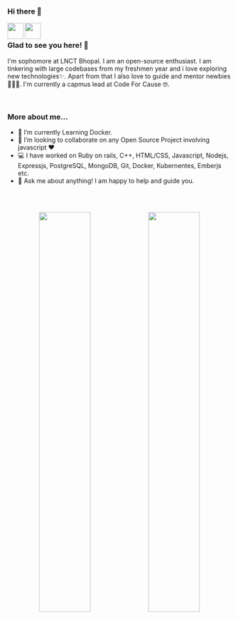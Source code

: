 ### Hi there 👋

<a href="https://www.linkedin.com/in/raj-aryan-singh-498b6a1a5/">
  <img align="left" width="36px" src="https://img.icons8.com/material/50/6a9fb5/linkedin.png" />
</a>
<a href="mailto:yasharyan1099@gmail.com">
  <img align="left" width="36px" src="https://img.icons8.com/material/50/6a9fb5/gmail.png" />
</a>

<br />

### Glad to see you here! 🤩

I'm sophomore at LNCT Bhopal. I am an open-source enthusiast. I am tinkering with large codebases from my freshmen year and i love exploring new technologies✨. Apart from that I also love to guide and mentor newbies 👨🏻‍💻. I'm currently a capmus lead at Code For Cause 🤓.

<br />

### More about me...

- 🔭 I’m currently Learning Docker.
- 👯 I’m looking to collaborate on any Open Source Project involving javascript :heart:
- 💻 I have worked on Ruby on rails, C++, HTML/CSS, Javascript, Nodejs, Expressjs, PostgreSQL, MongoDB, Git, Docker, Kubernentes, Emberjs etc.
- 💬 Ask me about anything! I am happy to help and guide you.

<br />
<br />

<p align="center">
  <img width="48%" src="https://github-readme-stats.vercel.app/api?username=Creatoon&show_icons=true&theme=tokyonight" />
  <img width="48%" src="https://github-readme-streak-stats.herokuapp.com/?user=Creatoon&theme=tokyonight" />
</p>
